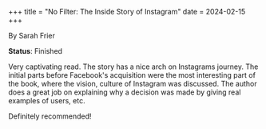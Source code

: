+++
title = "No Filter: The Inside Story of Instagram"
date = 2024-02-15
+++

By Sarah Frier

**Status**: Finished

Very captivating read. The story has a nice arch on Instagrams journey. The initial parts before Facebook's acquisition were the most interesting part of the book, where the vision, culture of Instagram was discussed. The author does a great job on explaining why a decision was made by giving real examples of users, etc.

Definitely recommended!